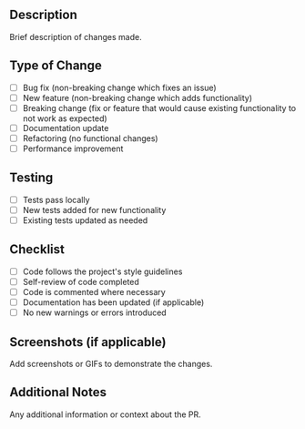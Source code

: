 ## Description

Brief description of changes made.

## Type of Change

- [ ] Bug fix (non-breaking change which fixes an issue)
- [ ] New feature (non-breaking change which adds functionality)
- [ ] Breaking change (fix or feature that would cause existing functionality to not work as expected)
- [ ] Documentation update
- [ ] Refactoring (no functional changes)
- [ ] Performance improvement

## Testing

- [ ] Tests pass locally
- [ ] New tests added for new functionality
- [ ] Existing tests updated as needed

## Checklist

- [ ] Code follows the project's style guidelines
- [ ] Self-review of code completed
- [ ] Code is commented where necessary
- [ ] Documentation has been updated (if applicable)
- [ ] No new warnings or errors introduced

## Screenshots (if applicable)

Add screenshots or GIFs to demonstrate the changes.

## Additional Notes

Any additional information or context about the PR.

